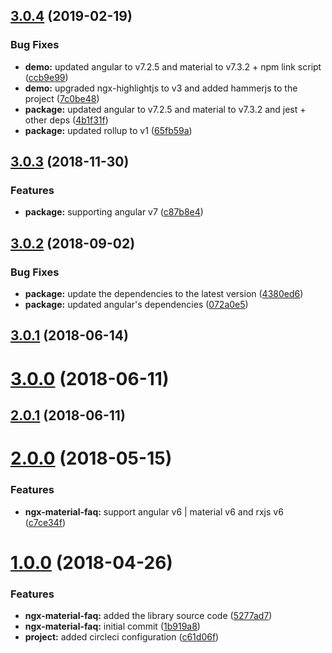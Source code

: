 ## [3.0.4](https://github.com/angular-material-extensions/faq/compare/v3.0.3...v3.0.4) (2019-02-19)


### Bug Fixes

* **demo:** updated angular to v7.2.5 and material to v7.3.2 + npm link script ([ccb9e99](https://github.com/angular-material-extensions/faq/commit/ccb9e99))
* **demo:** upgraded ngx-highlightjs to v3 and added hammerjs to the project ([7c0be48](https://github.com/angular-material-extensions/faq/commit/7c0be48))
* **package:** updated angular to v7.2.5 and material to v7.3.2 and jest + other deps ([4b1f31f](https://github.com/angular-material-extensions/faq/commit/4b1f31f))
* **package:** updated rollup to v1 ([65fb59a](https://github.com/angular-material-extensions/faq/commit/65fb59a))



## [3.0.3](https://github.com/angular-material-extensions/faq/compare/v3.0.2...v3.0.3) (2018-11-30)


### Features

* **package:** supporting angular v7 ([c87b8e4](https://github.com/angular-material-extensions/faq/commit/c87b8e4))



## [3.0.2](https://github.com/angular-material-extensions/faq/compare/v3.0.1...v3.0.2) (2018-09-02)


### Bug Fixes

* **package:** update the dependencies to the latest version ([4380ed6](https://github.com/angular-material-extensions/faq/commit/4380ed6))
* **package:** updated angular's dependencies ([072a0e5](https://github.com/angular-material-extensions/faq/commit/072a0e5))



## [3.0.1](https://github.com/angular-material-extensions/faq/compare/v3.0.0...v3.0.1) (2018-06-14)



# [3.0.0](https://github.com/angular-material-extensions/faq/compare/v2.0.1...v3.0.0) (2018-06-11)



## [2.0.1](https://github.com/angular-material-extensions/faq/compare/v2.0.0...v2.0.1) (2018-06-11)



# [2.0.0](https://github.com/angular-material-extensions/faq/compare/v1.0.0...v2.0.0) (2018-05-15)


### Features

* **ngx-material-faq:** support angular v6 | material v6 and rxjs v6 ([c7ce34f](https://github.com/angular-material-extensions/faq/commit/c7ce34f))



# [1.0.0](https://github.com/angular-material-extensions/faq/compare/1b919a8...v1.0.0) (2018-04-26)


### Features

* **ngx-material-faq:** added the library source code ([5277ad7](https://github.com/angular-material-extensions/faq/commit/5277ad7))
* **ngx-material-faq:** initial commit ([1b919a8](https://github.com/angular-material-extensions/faq/commit/1b919a8))
* **project:** added circleci configuration ([c61d06f](https://github.com/angular-material-extensions/faq/commit/c61d06f))



